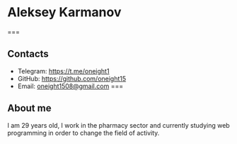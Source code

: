 # Aleksey Karmanov
===
## Contacts
* Telegram: https://t.me/oneight1
* GitHub: https://github.com/oneight15
* Email: oneight1508@gmail.com
===
## About me
I am 29 years old, I work in the pharmacy sector and currently studying web programming in order to change the field of activity.
